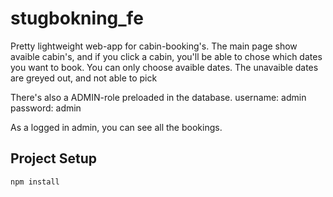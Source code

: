 # stugbokning_fe
Pretty lightweight web-app for cabin-booking's. 
The main page show avaible cabin's, and if you click a cabin, 
you'll be able to chose which dates you want to book. 
You can only choose avaible dates. The unavaible dates are greyed out, and not able to pick

There's also a ADMIN-role preloaded in the database.
username: admin
password: admin

As a logged in admin, you can see all the bookings. 
## Project Setup

```sh
npm install
```

